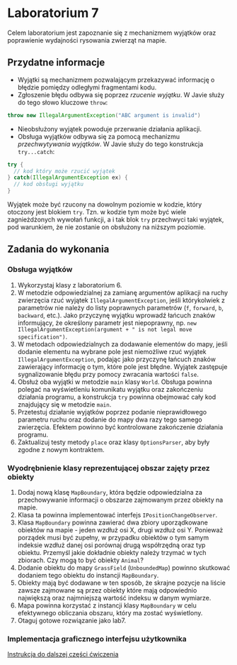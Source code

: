 # Laboratorium 7

Celem laboratorium jest zapoznanie się z mechanizmem wyjątków oraz poprawienie wydajności rysowania zwierząt na mapie.


## Przydatne informacje

* Wyjątki są mechanizmem pozwalającym przekazywać informację o błędzie pomiędzy odległymi fragmentami kodu.
* Zgłoszenie błędu odbywa się poprzez *rzucenie wyjątku*. W Javie służy do tego słowo kluczowe `throw`:

```java
throw new IllegalArgumentException("ABC argument is invalid")
```
* Nieobsłużony wyjątek powoduje przerwanie działania aplikacji.
* Obsługa wyjątków odbywa się za pomocą mechanizmu *przechwytywania wyjątków*. W Javie służy do tego konstrukcja
  `try...catch`:

```java
try {
  // kod który może rzucić wyjątek
} catch(IllegalArgumentException ex) {
  // kod obsługi wyjątku
}
```
Wyjątek może być rzucony na dowolnym poziomie w kodzie, który otoczony jest blokiem `try`. Tzn. w kodzie tym może być
wiele zagnieżdżonych wywołań funkcji, a i tak blok `try` przechwyci taki wyjątek, pod warunkiem, że nie zostanie on obsłużony
na niższym poziomie.


## Zadania do wykonania

### Obsługa wyjątków

1. Wykorzystaj klasy z laboratorium 6.
2. W metodzie odpowiedzialnej za zamianę argumentów aplikacji na ruchy zwierzęcia rzuć wyjątek `IllegalArgumentException`,
  jeśli którykolwiek z parametrów nie należy do listy poprawnych parametrów (`f`, `forward`, `b`, `backward`, etc.).
  Jako przyczynę wyjątku wprowadź łańcuch znaków informujący, że określony parametr jest niepoprawny, np.
  `new IllegalArgumentException(argument + " is not legal move specification")`.
3. W metodach odpowiedzialnych za dodawanie elementów do mapy, jeśli dodanie elementu na wybrane pole jest niemożliwe
   rzuć wyjątek `IllegalArgumentException`, podając jako przyczynę łańcuch znaków zawierający
   informację o tym, które pole jest błędne. Wyjątek zastępuje sygnalizowanie błędu przy pomocy zwracania wartości `false`.
4. Obsłuż oba wyjątki w metodzie `main` klasy `World`. Obsługa powinna polegać na wyświetleniu komunikatu wyjątku
   oraz zakończeniu działania programu, a konstrukcja `try` powinna obejmować cały kod znajdujący się w metodzie `main`.
5. Przetestuj działanie wyjątków poprzez podanie nieprawidłowego parametru ruchu oraz dodanie do mapy dwa razy tego
   samego zwierzęcia. Efektem powinno być kontrolowane zakończenie działania programu.
6. Zaktualizuj testy metody `place` oraz klasy `OptionsParser`, aby były zgodne z nowym kontraktem.


### Wyodrębnienie klasy reprezentującej obszar zajęty przez obiekty

1. Dodaj nową klasę `MapBoundary`, która będzie odpowiedzialna za przechowywanie informacji o obszarze zajmowanym przez
   obiekty na mapie.
2. Klasa ta powinna implementować interfejs `IPositionChangeObserver`.
3. Klasa `MapBoundary` powinna zawierać dwa zbiory uporządkowane obiektów na mapie - jeden wzdłuż osi X, drugi wzdłuż
   osi Y. Ponieważ porządek musi być zupełny, w przypadku obiektów o tym samym indeksie wzdłuż danej osi porównaj
   drugą współrzędną oraz typ obiektu. Przemyśl jakie dokładnie obiekty należy trzymać w tych zbiorach.
   Czy mogą to być obiekty `Animal`?
4. Dodanie obiektu do mapy `GrassField` (`UnboundedMap`) powinno skutkować dodaniem tego obiektu do instancji
   `MapBoundary`.
5. Obiekty mają być dodawane w ten sposób, że skrajne pozycje na liście zawsze zajmowane są przez obiekty które mają
   odpowiednio największą oraz najmniejszą wartość indeksu w danym wymiarze.
6. Mapa powinna korzystać z instancji klasy `MapBoundary` w celu efektywnego obliczania obszaru, który ma zostać
   wyświetlony.
7. Otaguj gotowe rozwiązanie jako lab7.

### Implementacja graficznego interfejsu użytkownika


[Instrukcja do dalszej części ćwiczenia](gui.md)
